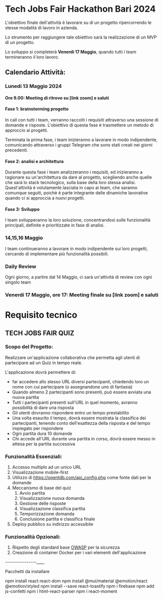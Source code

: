 # Tech Jobs Fair Hackathon Bari 2024

L'obiettivo finale dell'attività è lavorare su di un progetto ripercorrendo le stesse modalità di lavoro in azienda.

Lo strumento per raggiungere tale obiettivo sarà la realizzazione di un MVP di un progetto.

Lo sviluppo si completerà **Venerdi 17 Maggio**, quando tutti i team termineranno il loro lavoro.

## Calendario Attività:

### Lunedi 13 Maggio 2024

#### Ore 9.00: Meeting di ritrovo su [link zoom] e saluti

#### Fase 1: brainstorming progetto
In call con tutti i team, verranno raccolti i requisiti attraverso una sessione di domande e risposte.
L'obiettivo di questa fase è trasmettere un metodo di approccio ai progetti.

Terminata la prima fase, i team inizieranno a lavorare in modo indipendente, comunicando attraverso i gruppi Telegram che sono stati creati nei giorni precedenti. 

#### Fase 2: analisi e architettura
Durante questa fase i team analizzeranno i requisiti, ed inizieranno a ragionare su un'architettura da dare al progetto, scegliendo anche quelle che sarà lo stack tecnologico, sulla base della loro stessa analisi.
Quest'attività è volutamente lasciata in capo ai team, che saranno comunque seguiti, poichè è parte integrante delle dinamiche lavorative quando ci si approccia a nuovi progetti.

#### Fase 3: Sviluppo
I team svilupperanno la loro soluzione, concentrandosi sulle funzionalità principali, definite e prioritizzate in fase di analisi.

### 14,15,16 Maggio
I team continueranno a lavorare in modo indipendente sui loro progetti, cercando di implementare più funzionalità possibili.

### Daily Review

Ogni giorno, a partire dal 14 Maggio, ci sarà un'attività di review con ogni singolo team

### Venerdi 17 Maggio, ore 17: Meeting finale su [link zoom] e saluti

# Requisito tecnico

## TECH JOBS FAIR QUIZ

### Scopo del Progetto:
Realizzare un'applicazione collaborativa che permetta agli utenti di partecipare ad un Quiz in tempo reale.

L'applicazione dovrà permettere di:
- far accedere allo stesso URL diversi partecipanti, chiedendo loro un nome con cui partecipare (o assegnandone uno di fantasia)
- Quando almeno 2 partecipanti sono presenti, può essere avviata una nuova partita
- Tutti i partecipanti presenti sull'URL in quel momento, avranno possibilità di dare una risposta
- Gli utenti dovranno rispondere entro un tempo prestabilito
- Una volta esaurito il tempo, dovrà essere mostrata la classifica dei partecipanti, tenendo conto dell'esattezza della risposta e del tempo impiegato per rispondere
- Ogni partita dura 10 domande
- Chi accede all'URL durante una partita in corso, dovrà essere messo in attesa per la partita successiva

### Funzionalità Essenziali:

1. Accesso multiplo ad un unico URL
2. Visualizzazione mobile-first
3. Utilizzo di https://opentdb.com/api_config.php come fonte dati per le domande
4. Meccanismo di base del quiz
   1. Avvio partita
   2. Visualizzazione nuova domanda
   3. Gestione delle risposte
   4. Visualizzazione classifica partita
   5. Temporizzazione domanda
   6. Conclusione partita e classifica finale
 5. Deploy pubblico su indirizzo accessibile 

### Funzionalità Opzionali:

1. Rispetto degli standard base [OWASP](https://owasp.org/) per la sicurezza
2. Creazione di container Docker per i vari elementi dell'applicazione


----------------____

Pacchetti da installare

npm install react react-dom
npm install @mui/material @emotion/react @emotion/styled
npm install --save react-toastify
npm i firebase
npm add js-confetti
npm i html-react-parser
npm i react-moment
